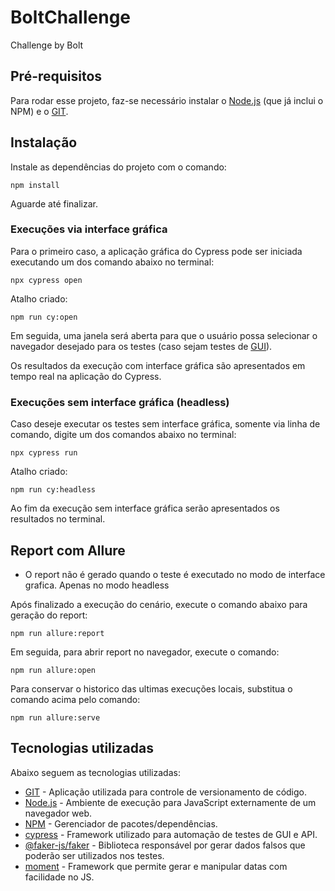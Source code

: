 # BoltChallenge

Challenge by Bolt
## Pré-requisitos

Para rodar esse projeto, faz-se necessário instalar o [Node.js](https://nodejs.org/en/download/) (que já inclui o NPM) e o [GIT](https://git-scm.com/downloads).

## Instalação

Instale as dependências do projeto com o comando:
```
npm install
```

Aguarde até finalizar.

### Execuções via interface gráfica

Para o primeiro caso, a aplicação gráfica do Cypress pode ser iniciada executando um dos comando abaixo no terminal:

```
npx cypress open
```
Atalho criado:

```
npm run cy:open
```

Em seguida, uma janela será aberta para que o usuário possa selecionar o navegador desejado para os testes (caso sejam testes de [GUI](https://pt.wikipedia.org/wiki/Interface_gr%C3%A1fica_do_utilizador)). 

Os resultados da execução com interface gráfica são apresentados em tempo real na aplicação do Cypress.

### Execuções sem interface gráfica (headless)

Caso deseje executar os testes sem interface gráfica, somente via linha de comando, digite um dos comandos abaixo no terminal:

```
npx cypress run
```
Atalho criado:

```
npm run cy:headless
```

Ao fim da execução sem interface gráfica serão apresentados os resultados no terminal.

## Report com Allure

* O report não é gerado quando o teste é executado no modo de interface grafica. Apenas no modo headless

Após finalizado a execução do cenário, execute o comando abaixo para geração do report:

```
npm run allure:report
```
Em seguida, para abrir report no navegador, execute o comando:

```
npm run allure:open
```
Para conservar o historico das ultimas execuções locais, substitua o comando acima pelo comando:

```
npm run allure:serve
```
## Tecnologias utilizadas

Abaixo seguem as tecnologias utilizadas:

* [GIT](https://git-scm.com/) - Aplicação utilizada para controle de versionamento de código.
* [Node.js](https://nodejs.org/en/) - Ambiente de execução para JavaScript externamente de um navegador web.
* [NPM](https://www.npmjs.com/) - Gerenciador de pacotes/dependências.
* [cypress](https://www.cypress.io/) - Framework utilizado para automação de testes de GUI e API.
* [@faker-js/faker](https://www.npmjs.com/package/@faker-js/faker) - Biblioteca responsável por gerar dados falsos que poderão ser utilizados nos testes.
* [moment](https://momentjs.com/) - Framework que permite gerar e manipular datas com facilidade no JS.

